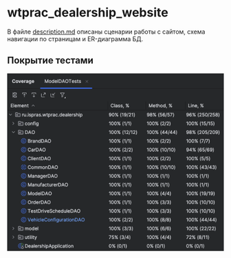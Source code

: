 # wtprac_dealership_website

В файле [description.md](docs/description.md) описаны сценарии работы с сайтом, схема навигации по страницам и ER-диаграмма БД.

## Покрытие тестами
![Покрытие тестами](docs/coverage_dao.png)